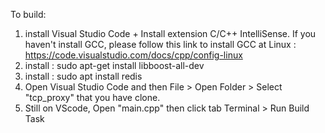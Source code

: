 To build:
1. install Visual Studio Code + Install extension C/C++ IntelliSense. If you haven't install GCC, please follow this link to install GCC at Linux : https://code.visualstudio.com/docs/cpp/config-linux
2. install : sudo apt-get install libboost-all-dev
3. install : sudo apt install redis
4. Open Visual Studio Code and then File > Open Folder > Select "tcp_proxy" that you have clone.
5. Still on VScode, Open "main.cpp" then click tab Terminal > Run Build Task
